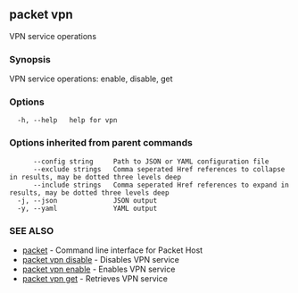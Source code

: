 ## packet vpn

VPN service operations

### Synopsis

VPN service operations: enable, disable, get

### Options

```
  -h, --help   help for vpn
```

### Options inherited from parent commands

```
      --config string     Path to JSON or YAML configuration file
      --exclude strings   Comma seperated Href references to collapse in results, may be dotted three levels deep
      --include strings   Comma seperated Href references to expand in results, may be dotted three levels deep
  -j, --json              JSON output
  -y, --yaml              YAML output
```

### SEE ALSO

* [packet](packet.md)	 - Command line interface for Packet Host
* [packet vpn disable](packet_vpn_disable.md)	 - Disables VPN service
* [packet vpn enable](packet_vpn_enable.md)	 - Enables VPN service
* [packet vpn get](packet_vpn_get.md)	 - Retrieves VPN service


